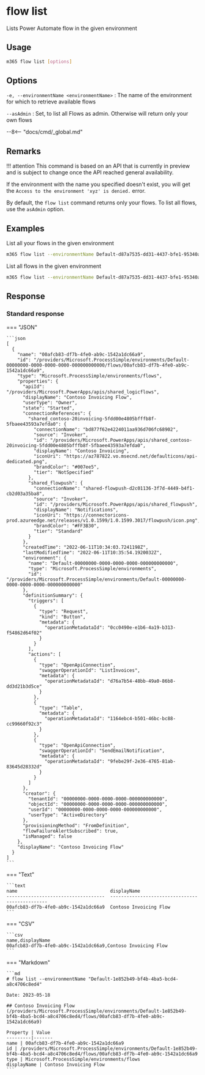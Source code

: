 # flow list

Lists Power Automate flow in the given environment

## Usage

```sh
m365 flow list [options]
```

## Options

`-e, --environmentName <environmentName>`
: The name of the environment for which to retrieve available flows

`--asAdmin`
: Set, to list all Flows as admin. Otherwise will return only your own flows

--8<-- "docs/cmd/_global.md"

## Remarks

!!! attention
    This command is based on an API that is currently in preview and is subject to change once the API reached general availability.

If the environment with the name you specified doesn't exist, you will get the `Access to the environment 'xyz' is denied.` error.

By default, the `flow list` command returns only your flows. To list all flows, use the `asAdmin` option.

## Examples

List all your flows in the given environment

```sh
m365 flow list --environmentName Default-d87a7535-dd31-4437-bfe1-95340acd55c5
```

List all flows in the given environment

```sh
m365 flow list --environmentName Default-d87a7535-dd31-4437-bfe1-95340acd55c5 --asAdmin
```

## Response

### Standard response

=== "JSON"

    ```json
    [
      {
        "name": "00afcb83-df7b-4fe0-ab9c-1542a1dc66a9",
        "id": "/providers/Microsoft.ProcessSimple/environments/Default-00000000-0000-0000-0000-000000000000/flows/00afcb83-df7b-4fe0-ab9c-1542a1dc66a9",
        "type": "Microsoft.ProcessSimple/environments/flows",
        "properties": {
          "apiId": "/providers/Microsoft.PowerApps/apis/shared_logicflows",
          "displayName": "Contoso Invoicing Flow",
          "userType": "Owner",
          "state": "Started",
          "connectionReferences": {
            "shared_contoso-20invoicing-5fdd00e4805bfffb8f-5fbaee43593a7efda0": {
              "connectionName": "bd877f62e4224011aa936d706fc68902",
              "source": "Invoker",
              "id": "/providers/Microsoft.PowerApps/apis/shared_contoso-20invoicing-5fdd00e4805bfffb8f-5fbaee43593a7efda0",
              "displayName": "Contoso Invoicing",
              "iconUri": "https://az787822.vo.msecnd.net/defaulticons/api-dedicated.png",
              "brandColor": "#007ee5",
              "tier": "NotSpecified"
            },
            "shared_flowpush": {
              "connectionName": "shared-flowpush-d2c01136-3f7d-4449-b4f1-cb2d03a35ba8",
              "source": "Invoker",
              "id": "/providers/Microsoft.PowerApps/apis/shared_flowpush",
              "displayName": "Notifications",
              "iconUri": "https://connectoricons-prod.azureedge.net/releases/v1.0.1599/1.0.1599.3017/flowpush/icon.png",
              "brandColor": "#FF3B30",
              "tier": "Standard"
            }
          },
          "createdTime": "2022-06-11T10:34:03.7241198Z",
          "lastModifiedTime": "2022-06-11T10:35:54.1920032Z",
          "environment": {
            "name": "Default-00000000-0000-0000-0000-000000000000",
            "type": "Microsoft.ProcessSimple/environments",
            "id": "/providers/Microsoft.ProcessSimple/environments/Default-00000000-0000-0000-0000-000000000000"
          },
          "definitionSummary": {
            "triggers": [
              {
                "type": "Request",
                "kind": "Button",
                "metadata": {
                  "operationMetadataId": "0cc0490e-e1b6-4a19-b313-f54862d64f02"
                }
              }
            ],
            "actions": [
              {
                "type": "OpenApiConnection",
                "swaggerOperationId": "ListInvoices",
                "metadata": {
                  "operationMetadataId": "d76a7b54-48bb-49a0-86b8-dd3d21b3d5ce"
                }
              },
              {
                "type": "Table",
                "metadata": {
                  "operationMetadataId": "1164ebc4-b501-46bc-bc88-cc99660f92c3"
                }
              },
              {
                "type": "OpenApiConnection",
                "swaggerOperationId": "SendEmailNotification",
                "metadata": {
                  "operationMetadataId": "9febe29f-2e36-4765-81ab-83645d28332d"
                }
              }
            ]
          },
          "creator": {
            "tenantId": "00000000-0000-0000-0000-000000000000",
            "objectId": "00000000-0000-0000-0000-000000000000",
            "userId": "00000000-0000-0000-0000-000000000000",
            "userType": "ActiveDirectory"
          },
          "provisioningMethod": "FromDefinition",
          "flowFailureAlertSubscribed": true,
          "isManaged": false
        },
        "displayName": "Contoso Invoicing Flow"
      }
    ]
    ```

=== "Text"

    ```text
    name                                  displayName
    ------------------------------------  -----------------------------------------------
    00afcb83-df7b-4fe0-ab9c-1542a1dc66a9  Contoso Invoicing Flow
    ```

=== "CSV"

    ```csv
    name,displayName
    00afcb83-df7b-4fe0-ab9c-1542a1dc66a9,Contoso Invoicing Flow
    ```

=== "Markdown"

    ```md
    # flow list --environmentName "Default-1e852b49-bf4b-4ba5-bcd4-a8c4706c8ed4"

    Date: 2023-05-18

    ## Contoso Invoicing Flow (/providers/Microsoft.ProcessSimple/environments/Default-1e852b49-bf4b-4ba5-bcd4-a8c4706c8ed4/flows/00afcb83-df7b-4fe0-ab9c-1542a1dc66a9)

    Property | Value
    ---------|-------
    name | 00afcb83-df7b-4fe0-ab9c-1542a1dc66a9
    id | /providers/Microsoft.ProcessSimple/environments/Default-1e852b49-bf4b-4ba5-bcd4-a8c4706c8ed4/flows/00afcb83-df7b-4fe0-ab9c-1542a1dc66a9
    type | Microsoft.ProcessSimple/environments/flows
    displayName | Contoso Invoicing Flow
    ```
